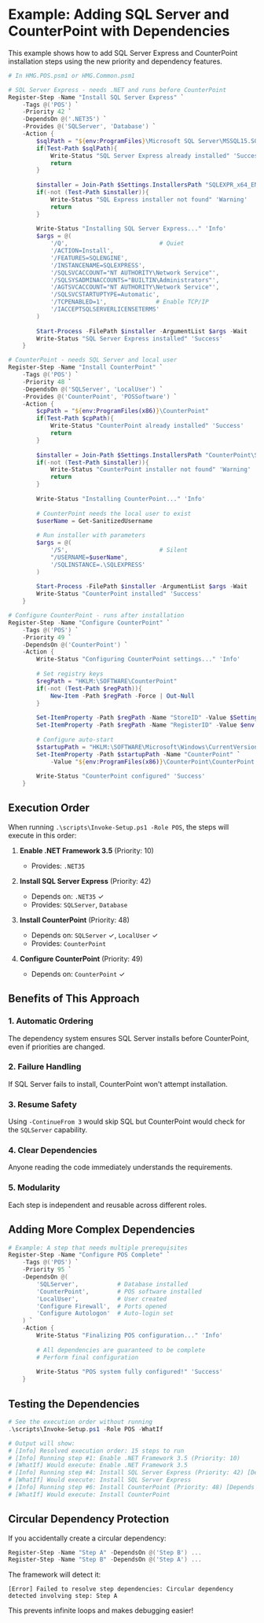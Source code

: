 # Example: Adding SQL Server and CounterPoint with Dependencies

This example shows how to add SQL Server Express and CounterPoint installation steps using the new priority and dependency features.

```powershell
# In HMG.POS.psm1 or HMG.Common.psm1

# SQL Server Express - needs .NET and runs before CounterPoint
Register-Step -Name "Install SQL Server Express" `
    -Tags @('POS') `
    -Priority 42 `
    -DependsOn @('.NET35') `
    -Provides @('SQLServer', 'Database') `
    -Action {
        $sqlPath = "${env:ProgramFiles}\Microsoft SQL Server\MSSQL15.SQLEXPRESS"
        if(Test-Path $sqlPath){
            Write-Status "SQL Server Express already installed" 'Success'
            return
        }
        
        $installer = Join-Path $Settings.InstallersPath "SQLEXPR_x64_ENU.exe"
        if(-not (Test-Path $installer)){
            Write-Status "SQL Express installer not found" 'Warning'
            return
        }
        
        Write-Status "Installing SQL Server Express..." 'Info'
        $args = @(
            '/Q',                          # Quiet
            '/ACTION=Install',
            '/FEATURES=SQLENGINE',
            '/INSTANCENAME=SQLEXPRESS',
            '/SQLSVCACCOUNT="NT AUTHORITY\Network Service"',
            '/SQLSYSADMINACCOUNTS="BUILTIN\Administrators"',
            '/AGTSVCACCOUNT="NT AUTHORITY\Network Service"',
            '/SQLSVCSTARTUPTYPE=Automatic',
            '/TCPENABLED=1',              # Enable TCP/IP
            '/IACCEPTSQLSERVERLICENSETERMS'
        )
        
        Start-Process -FilePath $installer -ArgumentList $args -Wait
        Write-Status "SQL Server Express installed" 'Success'
    }

# CounterPoint - needs SQL Server and local user
Register-Step -Name "Install CounterPoint" `
    -Tags @('POS') `
    -Priority 48 `
    -DependsOn @('SQLServer', 'LocalUser') `
    -Provides @('CounterPoint', 'POSSoftware') `
    -Action {
        $cpPath = "${env:ProgramFiles(x86)}\CounterPoint"
        if(Test-Path $cpPath){
            Write-Status "CounterPoint already installed" 'Success'
            return
        }
        
        $installer = Join-Path $Settings.InstallersPath "CounterPoint\Setup.exe"
        if(-not (Test-Path $installer)){
            Write-Status "CounterPoint installer not found" 'Warning'
            return
        }
        
        Write-Status "Installing CounterPoint..." 'Info'
        
        # CounterPoint needs the local user to exist
        $userName = Get-SanitizedUsername
        
        # Run installer with parameters
        $args = @(
            '/S',                          # Silent
            "/USERNAME=$userName",
            '/SQLINSTANCE=.\SQLEXPRESS'
        )
        
        Start-Process -FilePath $installer -ArgumentList $args -Wait
        Write-Status "CounterPoint installed" 'Success'
    }

# Configure CounterPoint - runs after installation
Register-Step -Name "Configure CounterPoint" `
    -Tags @('POS') `
    -Priority 49 `
    -DependsOn @('CounterPoint') `
    -Action {
        Write-Status "Configuring CounterPoint settings..." 'Info'
        
        # Set registry keys
        $regPath = "HKLM:\SOFTWARE\CounterPoint"
        if(-not (Test-Path $regPath)){
            New-Item -Path $regPath -Force | Out-Null
        }
        
        Set-ItemProperty -Path $regPath -Name "StoreID" -Value $Settings.CounterPoint.StoreID
        Set-ItemProperty -Path $regPath -Name "RegisterID" -Value $env:COMPUTERNAME
        
        # Configure auto-start
        $startupPath = "HKLM:\SOFTWARE\Microsoft\Windows\CurrentVersion\Run"
        Set-ItemProperty -Path $startupPath -Name "CounterPoint" `
            -Value "${env:ProgramFiles(x86)}\CounterPoint\CounterPoint.exe /auto"
        
        Write-Status "CounterPoint configured" 'Success'
    }
```

## Execution Order

When running `.\scripts\Invoke-Setup.ps1 -Role POS`, the steps will execute in this order:

1. **Enable .NET Framework 3.5** (Priority: 10)
   - Provides: `.NET35`
   
2. **Install SQL Server Express** (Priority: 42)
   - Depends on: `.NET35` ✓
   - Provides: `SQLServer`, `Database`
   
3. **Install CounterPoint** (Priority: 48)
   - Depends on: `SQLServer` ✓, `LocalUser` ✓
   - Provides: `CounterPoint`
   
4. **Configure CounterPoint** (Priority: 49)
   - Depends on: `CounterPoint` ✓

## Benefits of This Approach

### 1. **Automatic Ordering**
The dependency system ensures SQL Server installs before CounterPoint, even if priorities are changed.

### 2. **Failure Handling**
If SQL Server fails to install, CounterPoint won't attempt installation.

### 3. **Resume Safety**
Using `-ContinueFrom 3` would skip SQL but CounterPoint would check for the `SQLServer` capability.

### 4. **Clear Dependencies**
Anyone reading the code immediately understands the requirements.

### 5. **Modularity**
Each step is independent and reusable across different roles.

## Adding More Complex Dependencies

```powershell
# Example: A step that needs multiple prerequisites
Register-Step -Name "Configure POS Complete" `
    -Tags @('POS') `
    -Priority 95 `
    -DependsOn @(
        'SQLServer',           # Database installed
        'CounterPoint',        # POS software installed
        'LocalUser',           # User created
        'Configure Firewall',  # Ports opened
        'Configure Autologon'  # Auto-login set
    ) `
    -Action {
        Write-Status "Finalizing POS configuration..." 'Info'
        
        # All dependencies are guaranteed to be complete
        # Perform final configuration
        
        Write-Status "POS system fully configured!" 'Success'
    }
```

## Testing the Dependencies

```powershell
# See the execution order without running
.\scripts\Invoke-Setup.ps1 -Role POS -WhatIf

# Output will show:
# [Info] Resolved execution order: 15 steps to run
# [Info] Running step #1: Enable .NET Framework 3.5 (Priority: 10)
# [WhatIf] Would execute: Enable .NET Framework 3.5
# [Info] Running step #4: Install SQL Server Express (Priority: 42) [Depends on: .NET35]
# [WhatIf] Would execute: Install SQL Server Express
# [Info] Running step #6: Install CounterPoint (Priority: 48) [Depends on: SQLServer, LocalUser]
# [WhatIf] Would execute: Install CounterPoint
```

## Circular Dependency Protection

If you accidentally create a circular dependency:

```powershell
Register-Step -Name "Step A" -DependsOn @('Step B') ...
Register-Step -Name "Step B" -DependsOn @('Step A') ...
```

The framework will detect it:
```
[Error] Failed to resolve step dependencies: Circular dependency detected involving step: Step A
```

This prevents infinite loops and makes debugging easier!
